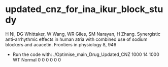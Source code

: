# updated_cnz_for_ina_ikur_block_study

H Ni, DG Whittaker, W Wang, WR Giles, SM Narayan, H Zhang. Synergistic anti-arrhythmic effects in human atria with combined use of sodium blockers and acacetin. Frontiers in physiology 8, 946



* Run the code with: 
./Optimise_main_Drug_Updated_CNZ 1000 14 1000 WT Normal 0 0 0 0 0 0
